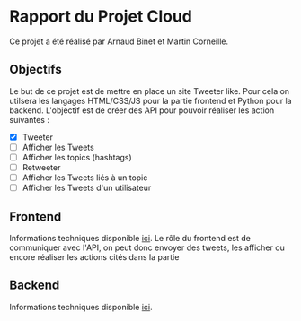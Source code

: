 # Rapport du Projet Cloud
Ce projet a été réalisé par Arnaud Binet et Martin Corneille.

## Objectifs
Le but de ce projet est de mettre en place un site Tweeter like. Pour cela on utilsera les langages HTML/CSS/JS pour la partie frontend et Python pour la backend. 
L'objectif est de créer des API pour pouvoir réaliser les action suivantes :
- [X] Tweeter
- [ ] Afficher les Tweets
- [ ] Afficher les topics (hashtags)
- [ ] Retweeter
- [ ] Afficher les Tweets liés à un topic
- [ ] Afficher les Tweets d'un utilisateur

## Frontend
Informations techniques disponible [ici](\frontend\README.md).
Le rôle du frontend est de communiquer avec l'API, on peut donc envoyer des tweets, les afficher ou encore réaliser les actions cités dans la partie 
## Backend
Informations techniques disponible [ici](\backend\README.md).
